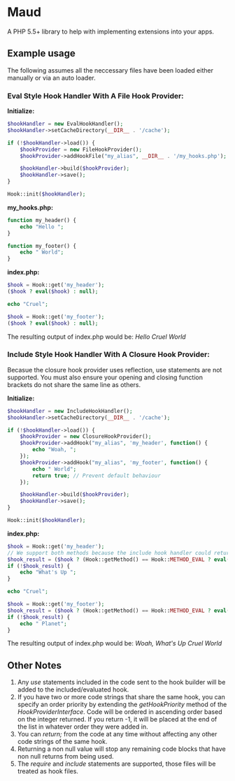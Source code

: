 # Maud
A PHP 5.5+ library to help with implementing extensions into your apps.

## Example usage

The following assumes all the neccessary files have been loaded either manually or via an auto loader.

### Eval Style Hook Handler With A File Hook Provider:

**Initialize:**
```php
$hookHandler = new EvalHookHandler();
$hookHandler->setCacheDirectory(__DIR__ . '/cache');

if (!$hookHandler->load()) {
    $hookProvider = new FileHookProvider();
    $hookProvider->addHookFile("my_alias", __DIR__ . '/my_hooks.php');

    $hookHandler->build($hookProvider);
    $hookHandler->save();
}

Hook::init($hookHandler);
```

**my_hooks.php:**
```php
function my_header() {
    echo "Hello ";
}

function my_footer() {
    echo " World";
}
```

**index.php:**
```php
$hook = Hook::get('my_header');
($hook ? eval($hook) : null);

echo "Cruel";

$hook = Hook::get('my_footer');
($hook ? eval($hook) : null);
```

The resulting output of index.php would be: *Hello Cruel World*

### Include Style Hook Handler With A Closure Hook Provider:

Becasue the closure hook provider uses reflection, use statements are not supported. You must also ensure your opening and closing function brackets do not share the same line as others.

**Initialize:**
```php
$hookHandler = new IncludeHookHandler();
$hookHandler->setCacheDirectory(__DIR__ . '/cache');

if (!$hookHandler->load()) {
    $hookProvider = new ClosureHookProvider();
    $hookProvider->addHook("my_alias", 'my_header', function() {
        echo "Woah, ";
    });
    $hookProvider->addHook("my_alias", 'my_footer', function() {
        echo " World";
        return true; // Prevent default behaviour
    });

    $hookHandler->build($hookProvider);
    $hookHandler->save();
}

Hook::init($hookHandler);
```

**index.php:**
```php
$hook = Hook::get('my_header');
// We support both methods because the include hook handler could return 'eval' if the cache is not saved.
$hook_result = ($hook ? (Hook::getMethod() == Hook::METHOD_EVAL ? eval($hook) : include($hook)) : null);
if (!$hook_result) {
    echo "What's Up ";
}

echo "Cruel";

$hook = Hook::get('my_footer');
$hook_result = ($hook ? (Hook::getMethod() == Hook::METHOD_EVAL ? eval($hook) : include($hook)) : null);
if (!$hook_result) {
    echo " Planet";
}
```

The resulting output of index.php would be: *Woah, What's Up Cruel World*

## Other Notes
1. Any *use* statements included in the code sent to the hook builder will be added to the included/evaluated hook.
2. If you have two or more code strings that share the same hook, you can specify an order priority by extending the *getHookPriority* method of the *HookProviderInterface*. Code will be ordered in ascending order based on the integer returned. If you return -1, it will be placed at the end of the list in whatever order they were added in.
3. You can *return;* from the code at any time without affecting any other code strings of the same hook.
4. Returning a non null value will stop any remaining code blocks that have non null returns from being used.
5. The *require* and *include* statements are supported, those files will be treated as hook files.